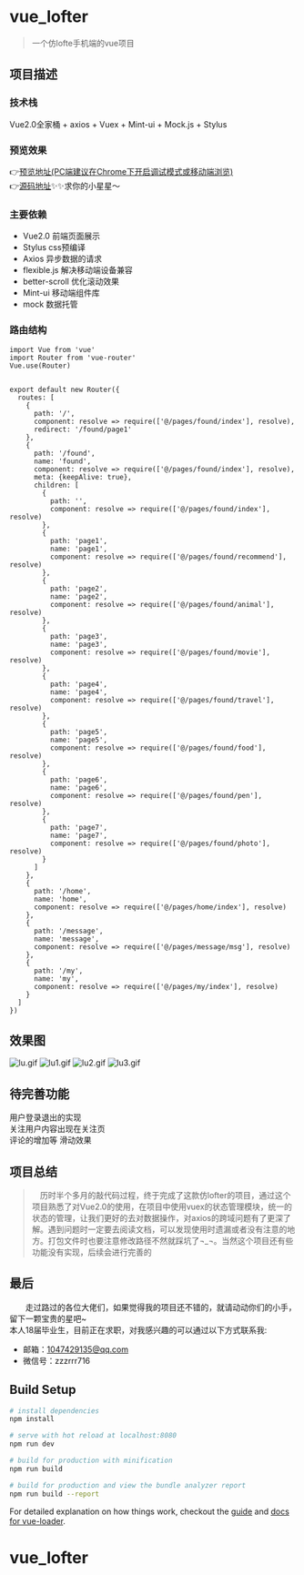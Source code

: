 # vue_lofter

> 一个仿lofte手机端的vue项目

## 项目描述

### 技术栈
Vue2.0全家桶 + axios + Vuex + Mint-ui + Mock.js + Stylus

### 预览效果
👉[预览地址(PC端建议在Chrome下开启调试模式或移动端浏览)](https://zzr716.github.io/vue_lofter/dist/index.html)  
👉[源码地址](https://github.com/zzr716/vue_lofter)✨✨求你的小星星～

### 主要依赖
  + Vue2.0 前端页面展示
  + Stylus css预编译
  + Axios 异步数据的请求
  + flexible.js 解决移动端设备兼容
  + better-scroll 优化滚动效果
  + Mint-ui 移动端组件库
  + mock 数据托管

### 路由结构
```
import Vue from 'vue'
import Router from 'vue-router'
Vue.use(Router)


export default new Router({
  routes: [
    {
      path: '/',
      component: resolve => require(['@/pages/found/index'], resolve),
      redirect: '/found/page1'
    },
    {
      path: '/found',
      name: 'found',
      component: resolve => require(['@/pages/found/index'], resolve),
      meta: {keepAlive: true},
      children: [
        {
          path: '',
          component: resolve => require(['@/pages/found/index'], resolve)
        },
        {
          path: 'page1',
          name: 'page1',
          component: resolve => require(['@/pages/found/recommend'], resolve)
        },
        {
          path: 'page2',
          name: 'page2',
          component: resolve => require(['@/pages/found/animal'], resolve)
        },
        {
          path: 'page3',
          name: 'page3',
          component: resolve => require(['@/pages/found/movie'], resolve)
        },
        {
          path: 'page4',
          name: 'page4',
          component: resolve => require(['@/pages/found/travel'], resolve)
        },
        {
          path: 'page5',
          name: 'page5',
          component: resolve => require(['@/pages/found/food'], resolve)
        },
        {
          path: 'page6',
          name: 'page6',
          component: resolve => require(['@/pages/found/pen'], resolve)
        },
        {
          path: 'page7',
          name: 'page7',
          component: resolve => require(['@/pages/found/photo'], resolve)
        }
      ]
    },
    {
      path: '/home',
      name: 'home',
      component: resolve => require(['@/pages/home/index'], resolve)
    },
    {
      path: '/message',
      name: 'message',
      component: resolve => require(['@/pages/message/msg'], resolve)
    },
    {
      path: '/my',
      name: 'my',
      component: resolve => require(['@/pages/my/index'], resolve)
    }
  ]
})

```
## 效果图
![lu.gif](https://i.loli.net/2017/10/23/59ee07922ca46.gif)
![lu1.gif](https://i.loli.net/2017/10/23/59ee0793a3039.gif)
![lu2.gif](https://i.loli.net/2017/10/23/59ee079058b8b.gif)
![lu3.gif](https://i.loli.net/2017/10/23/59ee079044c54.gif)
## 待完善功能

用户登录退出的实现  
关注用户内容出现在关注页  
评论的增加等
滑动效果

## 项目总结
>　历时半个多月的敲代码过程，终于完成了这款仿lofter的项目，通过这个项目熟悉了对Vue2.0的使用，在项目中使用vuex的状态管理模块，统一的状态的管理，让我们更好的去对数据操作，对axios的跨域问题有了更深了解。遇到问题时一定要去阅读文档，可以发现使用时遗漏或者没有注意的地方。打包文件时也要注意修改路径不然就踩坑了¬_¬。当然这个项目还有些功能没有实现，后续会进行完善的

## 最后
　　走过路过的各位大佬们，如果觉得我的项目还不错的，就请动动你们的小手，留下一颗宝贵的星吧~  
  本人18届毕业生，目前正在求职，对我感兴趣的可以通过以下方式联系我:  
  >
  + 邮箱：1047429135@qq.com  
  + 微信号：zzzrrr716
   
## Build Setup

``` bash
# install dependencies
npm install

# serve with hot reload at localhost:8080
npm run dev

# build for production with minification
npm run build

# build for production and view the bundle analyzer report
npm run build --report
```

For detailed explanation on how things work, checkout the [guide](http://vuejs-templates.github.io/webpack/) and [docs for vue-loader](http://vuejs.github.io/vue-loader).
# vue_lofter
